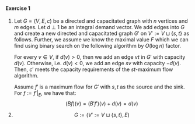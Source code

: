 #### Exercise 1
1. Let $G=(V,E,c)$ be a directed and capacitated graph with $n$ vertices and $m$ edges. Let $d\  \bot\  1$ be an integral demand vector. We add edges into $G$ and create a new directed and capacitated graph $G'$ on $V':= V\sqcup \{ s,t \}$ as follows. Further, we assume we know the maximal value $F$ which we can find using binary search on the following algorithm by $O(\log n)$ factor.
   
   For every $v\in V$, if $d(v)> 0$, then we add an edge $vt$ in $G'$ with capacity $d(v)$. Otherwise, i.e. $d(v)< 0$, we add an edge $sv$ with capacity $-d(v)$. Then, $c'$ meets the capacity requirements of the $st$-maximum flow algorithm. 
   
   Assume $f'$ is a maximum flow for $G'$ with $s,t$ as the source and the sink. For $f:= f'|_{E}$, we have that: $$(Bf)(v)=(B'f')(v)+d(v)=d(v)$$

   
2. $$G:= (V':=V\sqcup \{ s,t \},E)$$
